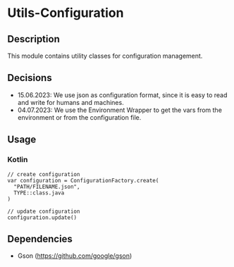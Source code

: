 # Utils-Configuration

## Description

This module contains utility classes for configuration management.

## Decisions

- 15.06.2023: We use json as configuration format, since it is easy to read and write for humans and machines.
- 04.07.2023: We use the Environment Wrapper to get the vars from the environment or from the configuration file.

## Usage

### Kotlin

```
// create configuration
var configuration = ConfigurationFactory.create(
  "PATH/FILENAME.json",
  TYPE::class.java
)

// update configuration
configuration.update()
```

## Dependencies

- Gson (https://github.com/google/gson)
